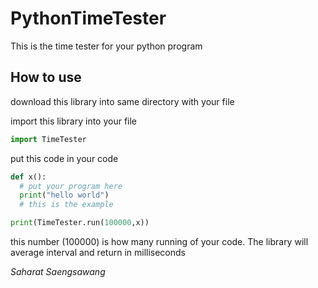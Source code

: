 # PythonTimeTester

This is the time tester for your python program

## How to use

download this library into same directory with your file

import this library into your file

```python
import TimeTester
```

put this code in your code

```python
def x():
  # put your program here
  print("hello world")
  # this is the example

print(TimeTester.run(100000,x))
```

this number (100000) is how many running of your code. The library will average interval and return in milliseconds

*Saharat Saengsawang*
